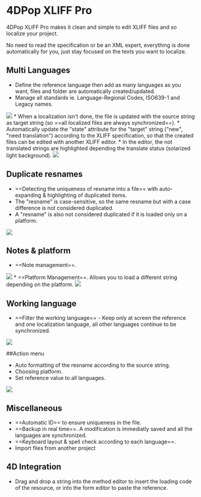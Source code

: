 # 4DPop XLIFF Pro

4DPop XLIFF Pro makes it clean and simple to edit XLIFF files and so localize your project.

No need to read the specification or be an XML expert, everything is done automatically for you, just stay focused on the texts you want to localize.


## Multi Languages
* Define the reference language then add as many languages as you want, files and folder are automatically created/updated.
* Manage all standards ie. Language-Regional Codes, ISO639-1 and Legacy names.
<img src="./assets/multilanguages.png">
* When a localization isn't done, the file is updated with the source string as target string  (so ==all localized files are always synchronized==).
* Automatically update the "state" attribute for the "target" string ("new", "need translation") according to the XLIFF specification, so that the created files can be edited with another XLIFF editor.
* In the editor, the not translated strings are highlighted depending the translate status (solarized light background).
<img src="./assets/all.png">

## Duplicate resnames

* ==Detecting the uniqueness of resname into a file== with auto-expanding & highlighting of duplicated items.
* The "resname" is case-sensitive, so the same resname but with a case difference is not considered duplicated.
* A "resname" is also not considered duplicated if it is loaded only on a platform.
<img src="./assets/duplicateResnames.png">

## Notes & platform

* ==Note management==.
<img src="./assets/notes.png">
* ==Platform Management==. Allows you to load a different string depending on the platform.
<img src="./assets/platform.png">

## Working language

* ==Filter the working language== - Keep only at screen the reference and one localization language, all other languages continue to be synchronized.
<img src="./assets/fr.png">

##Action menu

* Auto formatting of the resname according to the source string.
* Choosing platform.
* Set reference value to all languages.
<img src="./assets/actionMenu.png">

## Miscellaneous

* ==Automatic ID== to ensure uniqueness in the file.
* ==Backup in real time==. A modification is immediatly saved and all the languages are synchronized.
* ==Keyboard layout & spell check according to each language==.
* Import files from another project

## 4D Integration

* Drag and drop a string into the method editor to insert the loading code of the resource, or into the form editor to paste the reference.